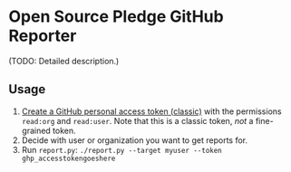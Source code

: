# Open Source Pledge GitHub Reporter

(TODO: Detailed description.)

## Usage

1. [Create a GitHub personal access token (classic)](https://github.com/settings/tokens) with the permissions `read:org`
   and `read:user`. Note that this is a classic token, _not_ a fine-grained token.
2. Decide with user or organization you want to get reports for.
3. Run `report.py`: `./report.py --target myuser --token ghp_accesstokengoeshere`
